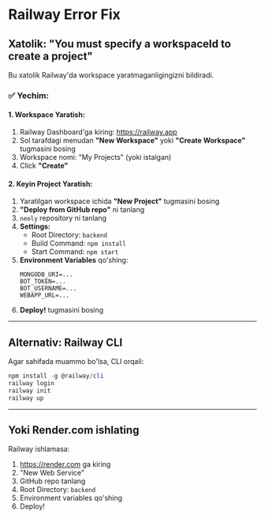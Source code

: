 # Railway Error Fix

## Xatolik: "You must specify a workspaceId to create a project"

Bu xatolik Railway'da workspace yaratmaganligingizni bildiradi.

### ✅ Yechim:

#### 1. Workspace Yaratish:
1. Railway Dashboard'ga kiring: https://railway.app
2. Sol tarafdagi menudan **"New Workspace"** yoki **"Create Workspace"** tugmasini bosing
3. Workspace nomi: "My Projects" (yoki istalgan)
4. Click **"Create"**

#### 2. Keyin Project Yaratish:
1. Yaratilgan workspace ichida **"New Project"** tugmasini bosing
2. **"Deploy from GitHub repo"** ni tanlang
3. `neoly` repository ni tanlang
4. **Settings:**
   - Root Directory: `backend`
   - Build Command: `npm install`
   - Start Command: `npm start`
5. **Environment Variables** qo'shing:
   ```
   MONGODB_URI=...
   BOT_TOKEN=...
   BOT_USERNAME=...
   WEBAPP_URL=...
   ```
6. **Deploy!** tugmasini bosing

---

## Alternativ: Railway CLI

Agar sahifada muammo bo'lsa, CLI orqali:

```powershell
npm install -g @railway/cli
railway login
railway init
railway up
```

---

## Yoki Render.com ishlating

Railway ishlamasa:
1. https://render.com ga kiring
2. "New Web Service"
3. GitHub repo tanlang
4. Root Directory: `backend`
5. Environment variables qo'shing
6. Deploy!

